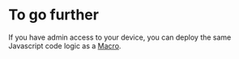 # To go further

If you have admin access to your device, you can deploy the same Javascript code logic as a [Macro](./macro.js).